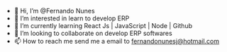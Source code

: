 - 👋 Hi, I’m @Fernando Nunes
- 👀 I’m interested in learn to develop ERP
- 🌱 I’m currently learning React Js | JavaScript | Node | Github
- 💞️ I’m looking to collaborate on develop ERP softwares
- 📫 How to reach me  send me a email to fernandonunesj@hotmail.com

